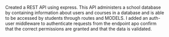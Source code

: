Created a REST API using express. This API administers a school database by containing information about users and courses in a database and is able to be accessed by students through routes and MODELS. I added an auth-user middleware to authenticate requests from the endpoint apo confirm that the correct permissions are granted and that the data is validated.